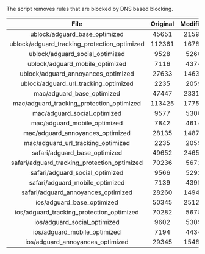 The script removes rules that are blocked by DNS based blocking.


| File | Original | Modified |
|:----:|:-----:|:-----:|
| ublock/adguard_base_optimized | 45651 | 21598 |
| ublock/adguard_tracking_protection_optimized | 112361 | 16786 |
| ublock/adguard_social_optimized | 9528 | 5266 |
| ublock/adguard_mobile_optimized | 7116 | 4374 |
| ublock/adguard_annoyances_optimized | 27633 | 14631 |
| ublock/adguard_url_tracking_optimized | 2235 | 2059 |
| mac/adguard_base_optimized | 47447 | 23318 |
| mac/adguard_tracking_protection_optimized | 113425 | 17751 |
| mac/adguard_social_optimized | 9577 | 5306 |
| mac/adguard_mobile_optimized | 7842 | 4614 |
| mac/adguard_annoyances_optimized | 28135 | 14874 |
| mac/adguard_url_tracking_optimized | 2235 | 2059 |
| safari/adguard_base_optimized | 49652 | 24657 |
| safari/adguard_tracking_protection_optimized | 70236 | 5671 |
| safari/adguard_social_optimized | 9566 | 5292 |
| safari/adguard_mobile_optimized | 7139 | 4395 |
| safari/adguard_annoyances_optimized | 28260 | 14947 |
| ios/adguard_base_optimized | 50345 | 25120 |
| ios/adguard_tracking_protection_optimized | 70282 | 5678 |
| ios/adguard_social_optimized | 9602 | 5309 |
| ios/adguard_mobile_optimized | 7194 | 4434 |
| ios/adguard_annoyances_optimized | 29345 | 15480 |